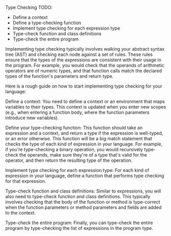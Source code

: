 Type Checking TODO:  
- Define a context  
- Define a type-checking function  
- Implement type checking for each expression type  
- Type-check function and class definitions  
- Type-check the entire program  

Implementing type checking typically involves walking your abstract syntax tree (AST) and checking each node against a set of rules. These rules ensure that the types of the expressions are consistent with their usage in the program. For example, you would check that the operands of arithmetic operators are of numeric types, and that function calls match the declared types of the function's parameters and return type.

Here is a rough guide on how to start implementing type checking for your language:

Define a context: You need to define a context or an environment that maps variables to their types. This context is updated when you enter new scopes (e.g., when entering a function body, where the function parameters introduce new variables).

Define your type-checking function: This function should take an expression and a context, and return a type if the expression is well-typed, or an error otherwise. This function will be a big match statement that checks the type of each kind of expression in your language. For example, if you're type-checking a binary operation, you would recursively type-check the operands, make sure they're of a type that's valid for the operator, and then return the resulting type of the operation.

Implement type checking for each expression type: For each kind of expression in your language, define a function that performs type checking for that expression.

Type-check function and class definitions: Similar to expressions, you will also need to type-check function and class definitions. This typically involves checking that the body of the function or method is type-correct when the function parameters or method parameters and fields are added to the context.

Type-check the entire program: Finally, you can type-check the entire program by type-checking the list of expressions in the program type.